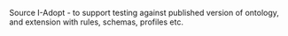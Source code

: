 Source I-Adopt - to support testing against published version of ontology, and extension with rules, schemas, profiles etc.